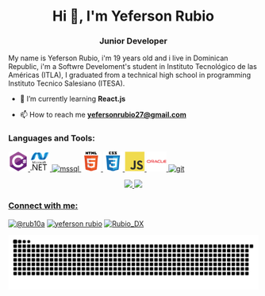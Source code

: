 <h1 align="center">Hi 👋, I'm Yeferson Rubio</h1>
<h3 align="center">Junior Developer</h3>


<p>
My name is Yeferson Rubio, i'm 19 years old and i live in Dominican Republic, i'm a Softwre Develoment's student in Instituto Tecnológico de las Américas (ITLA), I graduated from a technical high school in programming Instituto Tecnico Salesiano (ITESA).
</p>

- 🌱 I’m currently learning **React.js**

- 📫 How to reach me **yefersonrubio27@gmail.com**


<!--Lenguages and Tools-->
<h3 align="left">Languages and Tools:</h3>
<p align="left"> 
 <a href="https://www.w3schools.com/cs/" target="_blank" rel="noreferrer"> <img src="https://raw.githubusercontent.com/devicons/devicon/master/icons/csharp/csharp-original.svg" alt="csharp" width="40" height="40"/> </a> 
<a href="https://dotnet.microsoft.com/" target="_blank" rel="noreferrer"> <img src="https://raw.githubusercontent.com/devicons/devicon/master/icons/dot-net/dot-net-original-wordmark.svg" alt="dotnet" width="40" height="40"/> </a>
<a href="https://www.microsoft.com/en-us/sql-server" target="_blank" rel="noreferrer"> <img src="https://www.svgrepo.com/show/303229/microsoft-sql-server-logo.svg" alt="mssql" width="40" height="40"/> </a> 
<a href="https://www.w3.org/html/" target="_blank" rel="noreferrer"> <img src="https://raw.githubusercontent.com/devicons/devicon/master/icons/html5/html5-original-wordmark.svg" alt="html5" width="40" height="40"/> </a> 
<a href="https://www.w3schools.com/css/" target="_blank" rel="noreferrer"> <img src="https://raw.githubusercontent.com/devicons/devicon/master/icons/css3/css3-original-wordmark.svg" alt="css3" width="40" height="40"/> </a> 
<a href="https://developer.mozilla.org/en-US/docs/Web/JavaScript" target="_blank" rel="noreferrer"> <img src="https://raw.githubusercontent.com/devicons/devicon/master/icons/javascript/javascript-original.svg" alt="javascript" width="40" height="40"/> </a> 
<a href="https://www.oracle.com/" target="_blank" rel="noreferrer"> <img src="https://raw.githubusercontent.com/devicons/devicon/master/icons/oracle/oracle-original.svg" alt="oracle" width="40" height="40"/> </a> 
<a href="https://git-scm.com/" target="_blank" rel="noreferrer"> <img src="https://www.vectorlogo.zone/logos/git-scm/git-scm-icon.svg" alt="git" width="40" height="40"/> </a> 
</p>


<!--Stats-->
<div align="center">
  <a href="https://github.com/YefersonR">
  <img height="180em" src="https://github-readme-stats.vercel.app/api?username=YefersonR&show_icons=true&theme=tokyonight&include_all_commits=true&count_private=true"/>
  <img height="180em" src="https://github-readme-stats.vercel.app/api/top-langs/?username=YefersonR&layout=compact&langs_count=7&theme=tokyonight"/>
</div>
  
  
  <!--Contacts-->
<h3 align="left">Connect with me:</h3>
<p align="left">
<a href="https://twitter.com/@rub10a" target="blank"><img align="center" src="https://raw.githubusercontent.com/rahuldkjain/github-profile-readme-generator/master/src/images/icons/Social/twitter.svg" alt="@rub10a" height="30" width="40" /></a>
<a href="https://linkedin.com/in/yeferson rubio" target="blank"><img align="center" src="https://raw.githubusercontent.com/rahuldkjain/github-profile-readme-generator/master/src/images/icons/Social/linked-in-alt.svg" alt="yeferson rubio" height="30" width="40" /></a>
<a href="https://discord.gg/Rubio_DX" target="blank"><img align="center" src="https://raw.githubusercontent.com/rahuldkjain/github-profile-readme-generator/master/src/images/icons/Social/discord.svg" alt="Rubio_DX" height="30" width="40" /></a>
</p>

 
 ![Snake animation](https://github.com/YefersonR/YefersonR/blob/output/github-contribution-grid-snake.svg)
